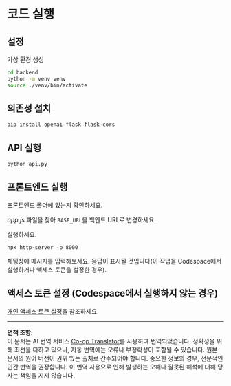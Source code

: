<!--
CO_OP_TRANSLATOR_METADATA:
{
  "original_hash": "a7b7f54b13f9e6683a844d173ffdd766",
  "translation_date": "2025-08-29T17:08:23+00:00",
  "source_file": "9-chat-project/solution/README.md",
  "language_code": "ko"
}
-->
# 코드 실행

## 설정

가상 환경 생성

```sh
cd backend
python -m venv venv
source ./venv/bin/activate
```

## 의존성 설치

```sh
pip install openai flask flask-cors 
```

## API 실행

```sh
python api.py
```

## 프론트엔드 실행

프론트엔드 폴더에 있는지 확인하세요.

*app.js* 파일을 찾아 `BASE_URL`을 백엔드 URL로 변경하세요.

실행하세요.

```
npx http-server -p 8000
```

채팅창에 메시지를 입력해보세요. 응답이 표시될 것입니다(이 작업을 Codespace에서 실행하거나 액세스 토큰을 설정한 경우).

## 액세스 토큰 설정 (Codespace에서 실행하지 않는 경우)

[개인 액세스 토큰 설정](https://docs.github.com/en/authentication/keeping-your-account-and-data-secure/managing-your-personal-access-tokens)을 참조하세요.

---

**면책 조항**:  
이 문서는 AI 번역 서비스 [Co-op Translator](https://github.com/Azure/co-op-translator)를 사용하여 번역되었습니다. 정확성을 위해 최선을 다하고 있으나, 자동 번역에는 오류나 부정확성이 포함될 수 있습니다. 원본 문서의 원어 버전이 권위 있는 출처로 간주되어야 합니다. 중요한 정보의 경우, 전문적인 인간 번역을 권장합니다. 이 번역 사용으로 인해 발생하는 오해나 잘못된 해석에 대해 당사는 책임을 지지 않습니다.
